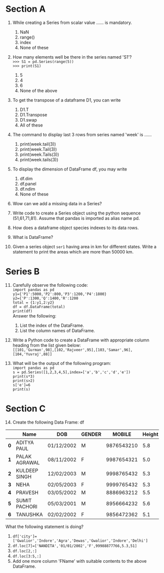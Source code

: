 # Section A 
1. While creating a Series from scalar value ...... is mandatory. 
    1. NaN 
    2. range()
    3. index
    4. None of these 

2. How many elements well be there in the series named 'S1'?   
    `>>> S1 = pd.Series(range(5))`  
    `>>> print(S1)`  
    1. 5 
    2. 4 
    3. 6 
    4. None of the above 

3. To get the transpose of a dataframe D1, you can write
    1. D1.T
    2. D1.Transpose 
    3. D1.swap 
    4. All of these 

4. The command to display last 3 rows from series named 'week' is ...... 
    1. print(week.tail(3))
    2. print(week.Tail(3))
    3. print(week.Tails(3))
    4. print(week.tails(3))

5. To display the dimension of DataFrame df, you may write 
    1. df.dim 
    2. df.panel
    3. df.ndim 
    4. None of these 

6. Wow can we add a missing data in a Series? 

7. Write code to create a Series object using the python sequence (51,61,71,81). Assume that pandas is imported as alias name pd. 

8. How does a dataframe object species indexes to its data rows. 

9. What is DataFrame? 

10. Given a series object `ser1` having area in km for different states. Write a statement to print the areas which are more than 50000 km. 

# Series B 
11. Carefully observe the following code:   
    `import pandas as pd`  
    `y1={'P1':5000,'P2':800,'P3':1200,'P4':1800}`  
    `y2={'P':1300,'Q':1400,'R':1200`  
    `total = {1:y1,2:y2}`  
    `df = df.DataFrame(total)`  
    `print(df)`  
    Answer the following:  
    1. List the index of the DataFrame.
    2. List the column names of DataFrame.

12. Write a Python code to create a DataFrame with appropriate column heading from the list given below:  
    `[[101,'Gurman',98],[102,'Rajveer',95],[103,'Samar',96],[104,'Yuvraj',88]]`

13. What will be the output of the following program:   
    `import pandas as pd`  
    `s = pd.Series([1,2,3,4,5],index=['a','b','c','d','e'])`  
    `print(s*3)`  
    `print(s>2)`  
    `s['e']=6`  
    `print(s)`

# Section C 

14. Create the following Data Frame: df  

| | **Name** | **DOB** | **GENDER** | **MOBILE** | **Height** | **Weight** | 
|-|-|-|-|-|-|-|
| **0** | ADITYA PAUL | 01/12/2002 | M | 9876543210 | 5.8 | 55 | 
| **1** | PALAK AGRAWAL | 08/11/2002 | F | 9987654321 | 5.0 | 45 | 
| **2** | KULDEEP SINGH | 12/02/2003 | M | 9998765432 | 5.3 | 48 | 
| **3** | NEHA | 02/05/2003 | F | 9999765432 | 5.3 | 50 | 
| **4** | PRAVESH | 03/05/2002 | M | 8886963212 | 5.5 | 5.4 | 
| **5** | SUMIT PACHORI | 05/03/2001 | M | 8956664232 | 5.6 | 56 | 
| **6** | TANUSHKA | 02/02/2002 | F | 9856472362 | 5.1 | 50 | 

What the following statement is doing?  
1. `df['city']=['Gwalior','Indore','Agra','Dewas','Gwalior','Indore','Delhi']`
2. `df.loc[7]=['NANDITA','01/01/2002','F',99988877766,5.3,51]`
3. `df.loc[2,:]`
4. `df.loc[3:5,:]`
5. Add one more column 'FName' with suitable contents to the above DataFrame. 
